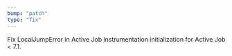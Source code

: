 ```yaml
---
bump: "patch"
type: "fix"
---
```


Fix LocalJumpError in Active Job instrumentation initialization for Active Job < 7.1.

